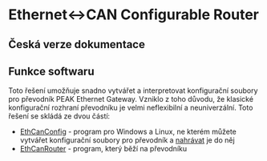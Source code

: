 # Ethernet↔CAN Configurable Router
## Česká verze dokumentace

## Funkce softwaru
Toto řešení umožňuje snadno vytvářet a interpretovat konfigurační soubory pro převodník PEAK Ethernet Gateway. Vzniklo z toho důvodu, že klasické konfigurační rozhraní převodníku je velmi neflexibilní a neuniverzální.
Toto řešení se skládá ze dvou částí:
- [EthCanConfig](Config/Main.md) - program pro Windows a Linux, ne kterém můžete vytvářet konfigurační soubory pro převodník a [nahrávat](Config/Upload.md) je do něj
- [EthCanRouter](Router/Main.md) - program, který běží na převodníku 